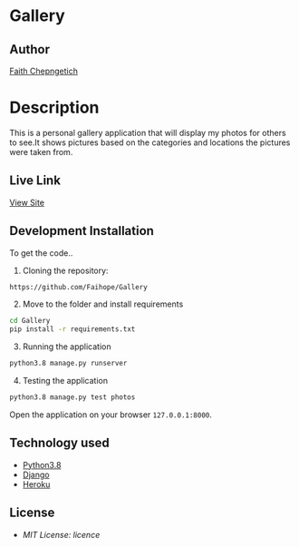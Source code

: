 # Gallery
## Author

[Faith Chepngetich](https://github.com/Faihope)

# Description

This is a personal gallery application that will display my photos for others to see.It shows pictures based on the categories and locations the pictures were taken from.
## Live Link
[View Site]()

## Development Installation
To get the code..

1. Cloning the repository:
  ```bash
https://github.com/Faihope/Gallery
  ```
2. Move to the folder and install requirements
  ```bash
  cd Gallery
  pip install -r requirements.txt
  ```
3. Running the application
  ```bash
  python3.8 manage.py runserver
  ```
4. Testing the application
  ```bash
  python3.8 manage.py test photos
  ```
Open the application on your browser `127.0.0.1:8000`.


## Technology used

* [Python3.8](https://www.python.org/)
* [Django](http://django.pocoo.org/)
* [Heroku](https://heroku.com)


## License
* *MIT License: licence*